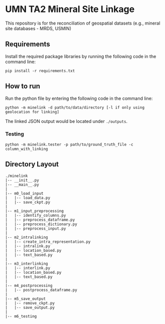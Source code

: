 # UMN TA2 Mineral Site Linkage
This repository is for the reconciliation of geospatial datasets (e.g., mineral site databases - MRDS, USMIN)

## Requirements
Install the required package libraries by running the following code in the command line:
```
pip install -r requirements.txt
```

## How to run
Run the python file by entering the following code in the command line:
```
python -m minelink -d path/to/data/directory [-l if only using geolocation for linking]
```
The linked JSON output would be located under `./outputs`.

### Testing
```
python -m minelink.tester -p path/to/ground_truth_file -c column_with_linking
```

## Directory Layout
```
./minelink
|-- __init__.py
|-- __main__.py
|
|-- m0_load_input
|   |-- load_data.py
|   |-- save_ckpt.py
|
|-- m1_input_preprocessing
|   |-- identify_columns.py
|   |-- preprocess_dataframe.py
|   |-- preprocess_dictionary.py
|   |-- preprocess_input.py
|
|-- m2_intralinking
|   |-- create_intra_representation.py
|   |-- intralink.py
|   |-- location_based.py
|   |-- text_based.py
|
|-- m3_interlinking
|   |-- interlink.py
|   |-- location_based.py
|   |-- text_based.py
|
|-- m4_postprocessing
|   |-- postprocess_dataframe.py
|
|-- m5_save_output
|   |-- remove_ckpt.py
|   |-- save_output.py
|
|-- m6_testing
```